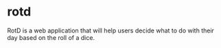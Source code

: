 # rotd
RotD is a web application that will help users decide what to do with their day based on the roll of a dice.
